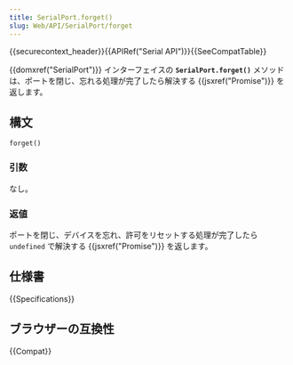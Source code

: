 ```yaml
---
title: SerialPort.forget()
slug: Web/API/SerialPort/forget
---
```


{{securecontext_header}}{{APIRef("Serial API")}}{{SeeCompatTable}}

{{domxref("SerialPort")}} インターフェイスの **`SerialPort.forget()`** メソッドは、ポートを閉じ、忘れる処理が完了したら解決する {{jsxref("Promise")}} を返します。

## 構文

```js-nolint
forget()
```

### 引数

なし。

### 返値

ポートを閉じ、デバイスを忘れ、許可をリセットする処理が完了したら `undefined` で解決する {{jsxref("Promise")}} を返します。

## 仕様書

{{Specifications}}

## ブラウザーの互換性

{{Compat}}
